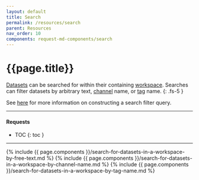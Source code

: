 ```yaml
---
layout: default
title: Search
permalink: /resources/search
parent: Resources
nav_order: 10
components: request-md-components/search
---
```


# {{page.title}}

[Datasets](datasets) can be searched for within their containing [workspace](workspaces). Searches can filter datasets by arbitrary text, [channel](channels) name, or [tag](tags) name.
{: .fs-5 }

See [here]({{site.baseurl}}/links#search) for more information on constructing a search filter query.

---

#### Requests

- TOC
{: toc }

---

{% include {{ page.components }}/search-for-datasets-in-a-workspace-by-free-text.md %}
{% include {{ page.components }}/search-for-datasets-in-a-workspace-by-channel-name.md %}
{% include {{ page.components }}/search-for-datasets-in-a-workspace-by-tag-name.md %}
